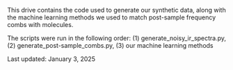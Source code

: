 This drive contains the code used to generate our synthetic data, along with the machine learning methods we used to match post-sample frequency combs with molecules.

The scripts were run in the following order:
(1) generate_noisy_ir_spectra.py,
(2) generate_post-sample_combs.py,
(3) our machine learning methods

Last updated: January 3, 2025
